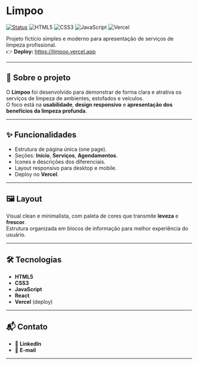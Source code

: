 # Limpoo

[![Status](https://img.shields.io/badge/status-online-brightgreen)](https://limpoo.vercel.app)
![HTML5](https://img.shields.io/badge/HTML5-E34F26?logo=html5&logoColor=fff)
![CSS3](https://img.shields.io/badge/CSS3-1572B6?logo=css3&logoColor=fff)
![JavaScript](https://img.shields.io/badge/JavaScript-F7DF1E?logo=javascript&logoColor=000)
![Vercel](https://img.shields.io/badge/Deploy-Vercel-black?logo=vercel)

Projeto fictício simples e moderno para apresentação de serviços de limpeza profissional.  
👉 **Deploy:** https://limpoo.vercel.app

---

## 📌 Sobre o projeto
O **Limpoo** foi desenvolvido para demonstrar de forma clara e atrativa os serviços de limpeza de ambientes, estofados e veículos.  
O foco está na **usabilidade**, **design responsivo** e **apresentação dos benefícios da limpeza profunda**.

---

## ✨ Funcionalidades
- Estrutura de página única (one page).  
- Seções: **Início**, **Serviços**, **Agendamentos**.  
- Ícones e descrições dos diferenciais.  
- Layout responsivo para desktop e mobile.  
- Deploy no **Vercel**.  

---

## 🖼️ Layout
Visual clean e minimalista, com paleta de cores que transmite **leveza** e **frescor**.  
Estrutura organizada em blocos de informação para melhor experiência do usuário.

---

## 🛠️ Tecnologias
- **HTML5**  
- **CSS3**  
- **JavaScript**
- **React**
- **Vercel** (deploy)

---


## 📬 Contato

- 🔗  **LinkedIn**
- 📧 **E-mail**
---
